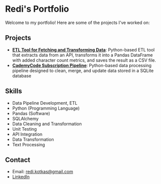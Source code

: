 # Redi's Portfolio

Welcome to my portfolio! Here are some of the projects I've worked on:

## Projects
- **[ETL Tool for Fetching and Transforming Data](https://github.com/rkotkas/api-data-etl-csv-tool)**: Python-based ETL tool that extracts data from an API, transforms it into a Pandas DataFrame with added character count metrics, and saves the result as a CSV file. 
- **[CademyCode Subscription Pipeline](https://github.com/rkotkas/subscription-pipeline)**: Python-based data processing pipeline designed to clean, merge, and update data stored in a SQLite database

## Skills
- Data Pipeline Development, ETL
- Python (Programming Language)
- Pandas (Software)
- SQLAlchemy
- Data Cleaning and Transformation
- Unit Testing
- API Integration
- Data Transformation
- Text Processing

## Contact
- Email: redi.kotkas@gmail.com
- [LinkedIn](https://www.linkedin.com/in/redi-kotkas/)
